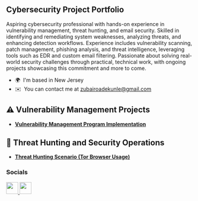 Cybersecurity Project Portfolio
----------------------

Aspiring cybersecurity professional with hands-on experience in vulnerability management, threat hunting, and email security. Skilled in identifying and remediating system weaknesses, analyzing threats, and enhancing detection workflows. Experience includes vulnerability scanning, patch management, phishing analysis, and threat intelligence, leveraging tools such as EDR and custom email filtering. Passionate about solving real-world security challenges through practical, technical work, with ongoing projects showcasing this commitment and more to come.

* 🌍  I'm based in New Jersey
* ✉️  You can contact me at [zubairoadekunle@gmail.com](mailto:zubairoadekunle@gmail.com)

## ⚠️ Vulnerability Management Projects

- **[Vulnerability Management Program Implementation](https://github.com/abzubade/vulnerability-management-lab)**

## 🚨 Threat Hunting and Security Operations

- **[Threat Hunting Scenario (Tor Browser Usage)](https://github.com/abzubade/Threat-Hunting-Project/tree/main)**

### Socials

<p align="left"> <a href="https://www.github.com/abzubade" target="_blank" rel="noreferrer"> <picture> <source media="(prefers-color-scheme: dark)" srcset="https://raw.githubusercontent.com/danielcranney/readme-generator/main/public/icons/socials/github-dark.svg" /> <source media="(prefers-color-scheme: light)" srcset="https://raw.githubusercontent.com/danielcranney/readme-generator/main/public/icons/socials/github.svg" /> <img src="https://raw.githubusercontent.com/danielcranney/readme-generator/main/public/icons/socials/github.svg" width="32" height="32" /> </picture> </a> <a href="https://www.linkedin.com/in/zubairoadekunle" target="_blank" rel="noreferrer"> <picture> <source media="(prefers-color-scheme: dark)" srcset="https://raw.githubusercontent.com/danielcranney/readme-generator/main/public/icons/socials/linkedin-dark.svg" /> <source media="(prefers-color-scheme: light)" srcset="https://raw.githubusercontent.com/danielcranney/readme-generator/main/public/icons/socials/linkedin.svg" /> <img src="https://raw.githubusercontent.com/danielcranney/readme-generator/main/public/icons/socials/linkedin.svg" width="32" height="32" /> </picture> </a></p>
